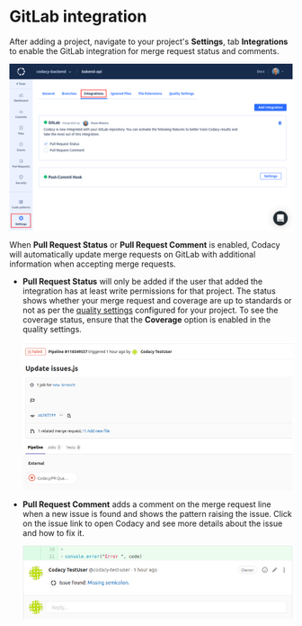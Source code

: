 # GitLab integration

After adding a project, navigate to your project's **Settings**, tab **Integrations** to enable the GitLab integration for merge request status and comments.

![](images/gitlab-integration.png)

When **Pull Request Status** or **Pull Request Comment** is enabled, Codacy will automatically update merge requests on GitLab with additional information when accepting merge requests.

-   **Pull Request Status** will only be added if the user that added the integration has at least write permissions for that project. The status shows whether your merge request and coverage are up to standards or not as per the [quality settings](../../repositories/quality-settings.md) configured for your project. To see the coverage status, ensure that the **Coverage** option is enabled in the quality settings.

    ![](images/gitlab-integration-pr-status.png)

-   **Pull Request Comment** adds a comment on the merge request line when a new issue is found and shows the pattern raising the issue. Click on the issue link to open Codacy and see more details about the issue and how to fix it.

    ![](images/gitlab-integration-pr-comment.png)
